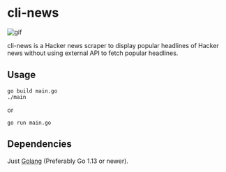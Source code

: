 # cli-news

![gif](https://media.giphy.com/media/Os6F2aFlmq1ewyrLcL/giphy.gif)

cli-news is a Hacker news scraper to display popular headlines of Hacker news without using external API to fetch popular headlines.

## Usage
```
go build main.go
./main
```
or
```
go run main.go
```

## Dependencies
Just [Golang](https://golang.org/)  (Preferably Go 1.13 or newer). 
